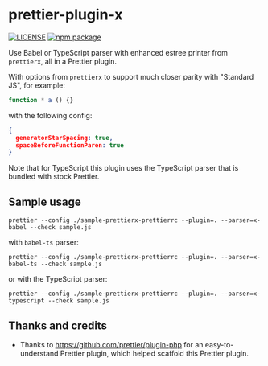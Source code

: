 # prettier-plugin-x

[![LICENSE](https://img.shields.io/npm/l/prettier-plugin-x?color=green&style=flat-square)](./LICENSE.md)
[![npm package](https://img.shields.io/npm/v/prettier-plugin-x?color=blue&style=flat-square)](https://www.npmjs.com/package/prettier-plugin-x)

Use Babel or TypeScript parser with enhanced estree printer from `prettierx`,
all in a Prettier plugin.

With options from `prettierx` to support much closer parity with "Standard JS",
for example:

```js
function * a () {}
```

with the following config:

```json
{
  generatorStarSpacing: true,
  spaceBeforeFunctionParen: true
}
```

Note that for TypeScript this plugin uses the TypeScript parser that is bundled with stock Prettier.

## Sample usage

```
prettier --config ./sample-prettierx-prettierrc --plugin=. --parser=x-babel --check sample.js
```

with `babel-ts` parser:

```
prettier --config ./sample-prettierx-prettierrc --plugin=. --parser=x-babel-ts --check sample.js
```

or with the TypeScript parser:

```
prettier --config ./sample-prettierx-prettierrc --plugin=. --parser=x-typescript --check sample.js
```

## Thanks and credits

- Thanks to https://github.com/prettier/plugin-php for an easy-to-understand Prettier plugin,
  which helped scaffold this Prettier plugin.
